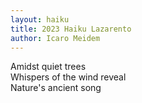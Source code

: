 ```yaml
---
layout: haiku
title: 2023 Haiku Lazarento
author: Icaro Meidem
---
```


Amidst quiet trees<br>
Whispers of the wind reveal<br>
Nature's ancient song<br>